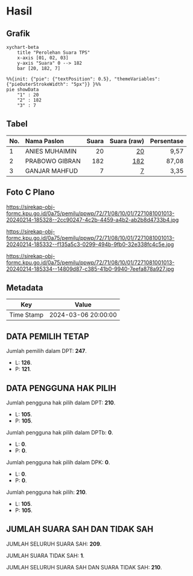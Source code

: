 # Hasil

## Grafik

```mermaid
xychart-beta
    title "Perolehan Suara TPS"
    x-axis [01, 02, 03]
    y-axis "Suara" 0 --> 182
    bar [20, 182, 7]
```

```mermaid
%%{init: {"pie": {"textPosition": 0.5}, "themeVariables": {"pieOuterStrokeWidth": "5px"}} }%%
pie showData
    "1" : 20
    "2" : 182
    "3" : 7
```

## Tabel

| No. | Nama Paslon    | Suara | Suara (raw) | Persentase |
|:--- |:-------------- | -----:| -----------:| ----------:|
| 1   | ANIES MUHAIMIN | 20    | [20][p-1]   | 9,57       |
| 2   | PRABOWO GIBRAN | 182   | [182][p-2]  | 87,08      |
| 3   | GANJAR MAHFUD  | 7     | [7][p-3]    | 3,35       |


[p-1]: https://github.com/gigit-pemilu/pemilu-2024-72-sulawesi-tengah/blob/main/pilpres/hitung-suara/sub/72-sulawesi-tengah/sub/71-kota-palu/sub/08-mantikulore/sub/1001-layana-indah/sub/013-tps/sub/paslon-1.txt
[p-2]: https://github.com/gigit-pemilu/pemilu-2024-72-sulawesi-tengah/blob/main/pilpres/hitung-suara/sub/72-sulawesi-tengah/sub/71-kota-palu/sub/08-mantikulore/sub/1001-layana-indah/sub/013-tps/sub/paslon-2.txt
[p-3]: https://github.com/gigit-pemilu/pemilu-2024-72-sulawesi-tengah/blob/main/pilpres/hitung-suara/sub/72-sulawesi-tengah/sub/71-kota-palu/sub/08-mantikulore/sub/1001-layana-indah/sub/013-tps/sub/paslon-3.txt

## Foto C Plano

https://sirekap-obj-formc.kpu.go.id/0a75/pemilu/ppwp/72/71/08/10/01/7271081001013-20240214-185328--2cc90247-4c2b-4459-a4b2-ab2b8d4733b4.jpg

https://sirekap-obj-formc.kpu.go.id/0a75/pemilu/ppwp/72/71/08/10/01/7271081001013-20240214-185332--f135a5c3-0299-494b-9fb0-32e338fc4c5e.jpg

https://sirekap-obj-formc.kpu.go.id/0a75/pemilu/ppwp/72/71/08/10/01/7271081001013-20240214-185334--14809d87-c385-41b0-9940-7eefa878a927.jpg


## Metadata

| Key        | Value               |
| ---------- | ------------------- |
| Time Stamp | 2024-03-06 20:00:00 |


## DATA PEMILIH TETAP

Jumlah pemilih dalam DPT: **247**.
 * L: **126**.
 * P: **121**.

## DATA PENGGUNA HAK PILIH

Jumlah pengguna hak pilih dalam DPT: **210**.
 * L: **105**.
 * P: **105**.

Jumlah pengguna hak pilih dalam DPTb: **0**.
 * L: **0**.
 * P: **0**.

Jumlah pengguna hak pilih dalam DPK: **0**.
 * L: **0**.
 * P: **0**.

Jumlah pengguna hak pilih: **210**.
 * L: **105**.
 * P: **105**.

## JUMLAH SUARA SAH DAN TIDAK SAH

JUMLAH SELURUH SUARA SAH: **209**.

JUMLAH SUARA TIDAK SAH: **1**.

JUMLAH SELURUH SUARA SAH DAN SUARA TIDAK SAH: **210**.



